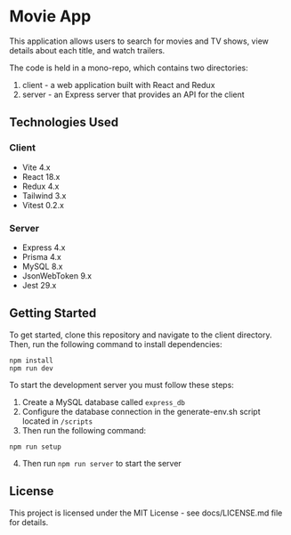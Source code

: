 # Movie App

This application allows users to search for movies and TV shows, view details about each title, and watch trailers.

The code is held in a mono-repo, which contains two directories:

1. client - a web application built with React and Redux
1. server - an Express server that provides an API for the client

## Technologies Used

### Client

- Vite 4.x
- React 18.x
- Redux 4.x
- Tailwind 3.x
- Vitest 0.2.x

### Server

- Express 4.x
- Prisma 4.x
- MySQL 8.x
- JsonWebToken 9.x
- Jest 29.x

## Getting Started

To get started, clone this repository and navigate to the client directory. Then, run the following command to install dependencies:

```
npm install
npm run dev
```

To start the development server you must follow these steps:

1. Create a MySQL database called `express_db`
1. Configure the database connection in the generate-env.sh script located in `/scripts`
1. Then run the following command:

```
npm run setup
```

4. Then run `npm run server` to start the server

## License

This project is licensed under the MIT License - see docs/LICENSE.md file for details.

